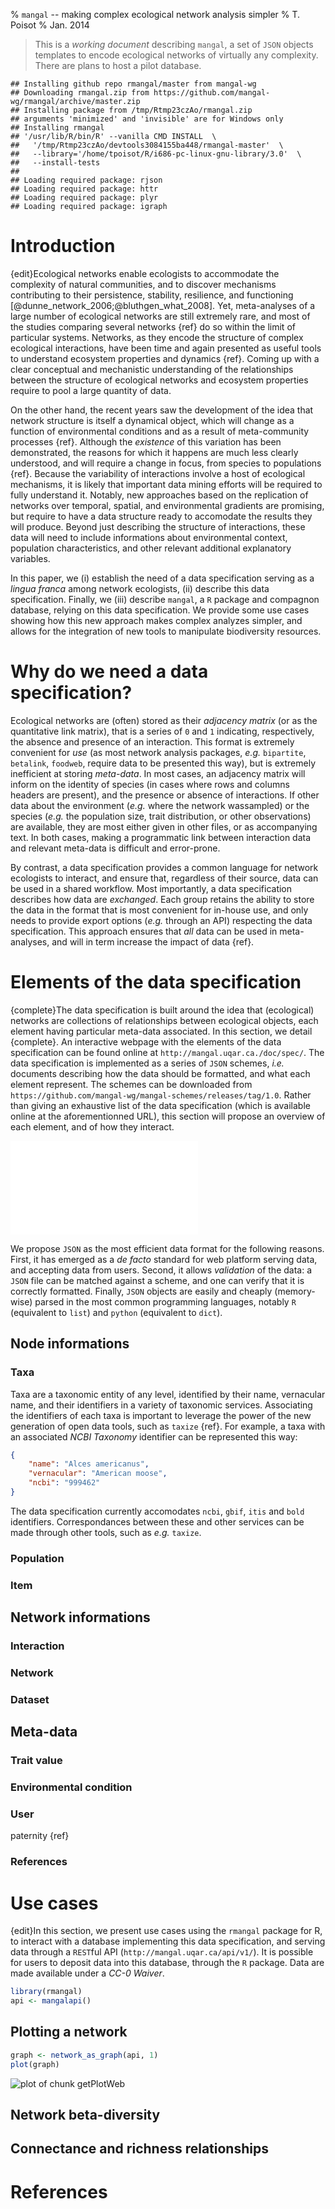% `mangal` -- making complex ecological network analysis simpler
% T. Poisot
% Jan. 2014

> This is a *working document* describing `mangal`, a set of `JSON` objects templates to encode ecological networks of virtually any complexity. There are plans to host a pilot database.


```
## Installing github repo rmangal/master from mangal-wg
## Downloading rmangal.zip from https://github.com/mangal-wg/rmangal/archive/master.zip
## Installing package from /tmp/Rtmp23czAo/rmangal.zip
## arguments 'minimized' and 'invisible' are for Windows only
## Installing rmangal
## '/usr/lib/R/bin/R' --vanilla CMD INSTALL  \
##   '/tmp/Rtmp23czAo/devtools3084155ba448/rmangal-master'  \
##   --library='/home/tpoisot/R/i686-pc-linux-gnu-library/3.0'  \
##   --install-tests 
## 
## Loading required package: rjson
## Loading required package: httr
## Loading required package: plyr
## Loading required package: igraph
```



# Introduction

{edit}Ecological networks enable ecologists to accommodate the complexity
of natural communities, and to discover mechanisms contributing
to their persistence, stability, resilience, and functioning
[@dunne_network_2006;@bluthgen_what_2008]. Yet, meta-analyses of a
large number of ecological networks are still extremely rare, and most
of the studies comparing several networks {ref} do so within the limit
of particular systems. Networks, as they encode the structure of complex
ecological interactions, have been time and again presented as useful tools
to understand ecosystem properties and dynamics {ref}.  Coming up with a
clear conceptual and mechanistic understanding of the relationships between
the structure of ecological networks and ecosystem properties require to
pool a large quantity of data.

On the other hand, the recent years saw the development of the idea that
network structure is itself a dynamical object, which will change as a function
of environmental conditions and as a result of meta-community processes
{ref}.  Although the *existence* of this variation has been demonstrated,
the reasons for which it happens are much less clearly understood, and
will require a change in focus, from species to populations {ref}. Because
the variability of interactions involve a host of ecological mechanisms,
it is likely that important data mining efforts will be required to fully
understand it. Notably, new approaches based on the replication of networks
over temporal, spatial, and environmental gradients are promising, but require
to have a data structure ready to accomodate the results they will produce.
Beyond just describing the structure of interactions, these data will need to
include informations about environmental context, population characteristics,
and other relevant additional explanatory variables.

In this paper, we (i) establish the need of a data specification serving
as a *lingua franca* among network ecologists, (ii) describe this data
specification. Finally, we (iii) describe `mangal`, a `R` package and
compagnon database, relying on this data specification. We provide some
use cases showing how this new approach makes complex analyzes simpler, and
allows for the integration of new tools to manipulate biodiversity resources.

# Why do we need a data specification?

Ecological networks are (often) stored as their *adjacency matrix* (or as
the quantitative link matrix), that is a series of `0` and `1` indicating,
respectively, the absence and presence of an interaction. This format is
extremely convenient for *use* (as most network analysis packages, *e.g.*
`bipartite`, `betalink`, `foodweb`, require data to be presented this way),
but is extremely inefficient at storing *meta-data*. In most cases, an
adjacency matrix will inform on the identity of species (in cases where
rows and columns headers are present), and the presence or absence of
interactions. If other data about the environment (*e.g.* where the network
wassampled) or the species (*e.g.* the population size, trait distribution,
or other observations) are available, they are most either given in other
files, or as accompanying text. In both cases, making a programmatic link
between interaction data and relevant meta-data is difficult and error-prone.

By contrast, a data specification provides a common language for network
ecologists to interact, and ensure that, regardless of their source, data
can be used in a shared workflow. Most importantly, a data specification
describes how data are *exchanged*. Each group retains the ability to store
the data in the format that is most convenient for in-house use, and only
needs to provide export options (*e.g.* through an API) respecting the
data specification. This approach ensures that *all* data can be used in
meta-analyses, and will in term increase the impact of data {ref}.

# Elements of the data specification

{complete}The data specification is built around the idea that (ecological)
networks are collections of relationships between ecological objects,
each element having particular meta-data associated. In this section,
we detail {complete}. An interactive webpage with the elements of the data
specification can be found online at `http://mangal.uqar.ca./doc/spec/`. The
data specification is implemented as a series of `JSON` schemes,
*i.e.* documents describing how the data should be formatted,
and what each element represent. The schemes can be downloaded from
`https://github.com/mangal-wg/mangal-schemes/releases/tag/1.0`. Rather than
giving an exhaustive list of the data specification (which is available
online at the aforementionned URL), this section will propose an overview
of each element, and of how they interact.

![An overview of the data specification, and the hierarchy between objects. Each box correspond to a level of the data specification. Grey boxes are nodes, blue boxes are interactions and networks, and green boxes are metadata. The **bold** boxes (`dataset`, `network`, `interaction`, `taxa`) are the minimal elements needed to represent a network.](figure-dataspec.pdf)

We propose `JSON` as the most efficient data format for the following
reasons. First, it has emerged as a *de facto* standard for web platform
serving data, and accepting data from users. Second, it allows *validation*
of the data: a `JSON` file can be matched against a scheme, and one can verify
that it is correctly formatted. Finally, `JSON` objects are easily and cheaply
(memory-wise) parsed in the most common programming languages, notably `R`
(equivalent to `list`) and `python` (equivalent to `dict`).

## Node informations

### Taxa




Taxa are a taxonomic entity of any level, identified by their name, vernacular
name, and their identifiers in a variety of taxonomic services. Associating
the identifiers of each taxa is important to leverage the power of the new
generation of open data tools, such as `taxize` {ref}. For example, a taxa
with an associated *NCBI Taxonomy* identifier can be represented this way:

```json
{
	"name": "Alces americanus",
	"vernacular": "American moose",
	"ncbi": "999462"
}
```

The data specification currently accomodates `ncbi`, `gbif`, `itis` and
`bold` identifiers. Correspondances between these and other services can be
made through other tools, such as *e.g.* `taxize`.

### Population

### Item

## Network informations

### Interaction

### Network

### Dataset

## Meta-data

### Trait value

### Environmental condition

### User

paternity {ref}

### References

# Use cases

{edit}In this section, we present use cases using the `rmangal` package for
R, to interact with a database implementing this data specification, and
serving data through a `REST`ful API (`http://mangal.uqar.ca/api/v1/`). It
is possible for users to deposit data into this database, through the `R`
package. Data are made available under a *CC-0 Waiver*.


```r
library(rmangal)
api <- mangalapi()
```


## Plotting a network


```r
graph <- network_as_graph(api, 1)
plot(graph)
```

![plot of chunk getPlotWeb](figure/getPlotWeb.png) 


## Network beta-diversity

## Connectance and richness relationships

# References
